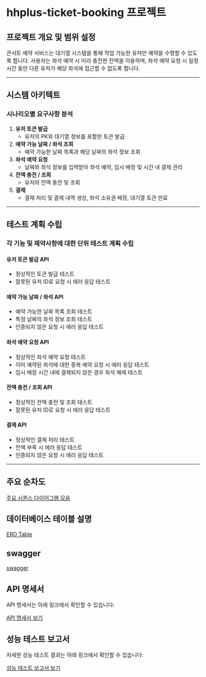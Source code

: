 # hhplus-ticket-booking 프로젝트

## 프로젝트 개요 및 범위 설정

콘서트 예약 서비스는 대기열 시스템을 통해 작업 가능한 유저만 예약을 수행할 수 있도록 합니다. 사용자는 좌석 예약 시 미리 충전한 잔액을 이용하며, 좌석 예약 요청 시 일정 시간 동안 다른 유저가 해당 좌석에 접근할 수 없도록 합니다.

---

## 시스템 아키텍트

### 시나리오별 요구사항 분석

1. **유저 토큰 발급**
    - 유저의 PK와 대기열 정보를 포함한 토큰 발급
2. **예약 가능 날짜 / 좌석 조회**
    - 예약 가능한 날짜 목록과 해당 날짜의 좌석 정보 조회
3. **좌석 예약 요청**
    - 날짜와 좌석 정보를 입력받아 좌석 예약, 임시 배정 및 시간 내 결제 관리
4. **잔액 충전 / 조회**
    - 유저의 잔액 충전 및 조회
5. **결제**
    - 결제 처리 및 결제 내역 생성, 좌석 소유권 배정, 대기열 토큰 만료

---

## 테스트 계획 수립

### 각 기능 및 제약사항에 대한 단위 테스트 계획 수립

#### 유저 토큰 발급 API
- 정상적인 토큰 발급 테스트
- 잘못된 유저 ID로 요청 시 에러 응답 테스트

#### 예약 가능 날짜 / 좌석 API
- 예약 가능한 날짜 목록 조회 테스트
- 특정 날짜의 좌석 정보 조회 테스트
- 인증되지 않은 요청 시 에러 응답 테스트

#### 좌석 예약 요청 API
- 정상적인 좌석 예약 요청 테스트
- 이미 예약된 좌석에 대한 중복 예약 요청 시 에러 응답 테스트
- 임시 배정 시간 내에 결제되지 않은 경우 좌석 해제 테스트

#### 잔액 충전 / 조회 API
- 정상적인 잔액 충전 및 조회 테스트
- 잘못된 유저 ID로 요청 시 에러 응답 테스트

#### 결제 API
- 정상적인 결제 처리 테스트
- 잔액 부족 시 에러 응답 테스트
- 인증되지 않은 요청 시 에러 응답 테스트

---

## 주요 순차도 
[주요 시퀀스 다이어그램 모음](sequence_diagrams.md)

## 데이터베이스 테이블 설명
[ERD Table](erd_table.md)


## swagger
[swagger](swagger.md)

## API 명세서

API 명세서는 아래 링크에서 확인할 수 있습니다:

[API 명세서 보기](API명세.md)

## 성능 테스트 보고서

자세한 성능 테스트 결과는 아래 링크에서 확인할 수 있습니다:

[성능 테스트 보고서 보기](report.md)
